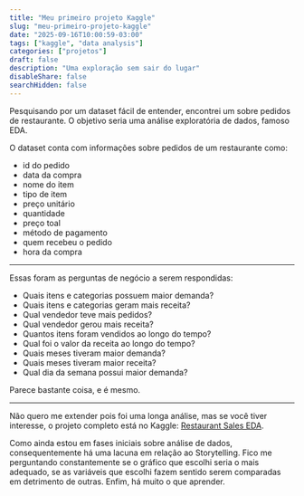 ```yaml
---
title: "Meu primeiro projeto Kaggle"
slug: "meu-primeiro-projeto-kaggle"
date: "2025-09-16T10:00:59-03:00"
tags: ["kaggle", "data analysis"]
categories: ["projetos"]
draft: false
description: "Uma exploração sem sair do lugar"
disableShare: false
searchHidden: false
---
```


Pesquisando por um dataset fácil de entender, encontrei um sobre pedidos de restaurante. O objetivo seria uma análise exploratória de dados, famoso EDA.

O dataset conta com informações sobre pedidos de um restaurante como:

- id do pedido
- data da compra
- nome do item
- tipo de item
- preço unitário
- quantidade
- preço toal
- método de pagamento
- quem recebeu o pedido
- hora da compra

---

Essas foram as perguntas de negócio a serem respondidas:

- Quais itens e categorias possuem maior demanda?
- Quais itens e categorias geram mais receita?
- Qual vendedor teve mais pedidos?
- Qual vendedor gerou mais receita?
- Quantos itens foram vendidos ao longo do tempo?
- Qual foi o valor da receita ao longo do tempo?
- Quais meses tiveram maior demanda?
- Quais meses tiveram maior receita?
- Qual dia da semana possui maior demanda?

Parece bastante coisa, e é mesmo.

---

Não quero me extender pois foi uma longa análise, mas se você tiver interesse, o projeto completo está no Kaggle: [Restaurant Sales EDA](https://www.kaggle.com/code/joelson91/restaurant-sales-eda).

Como ainda estou em fases iniciais sobre análise de dados, consequentemente há uma lacuna em relação ao Storytelling. Fico me perguntando constantemente se o gráfico que escolhi seria o mais adequado, se as variáveis que escolhi fazem sentido serem comparadas em detrimento de outras. Enfim, há muito o que aprender.